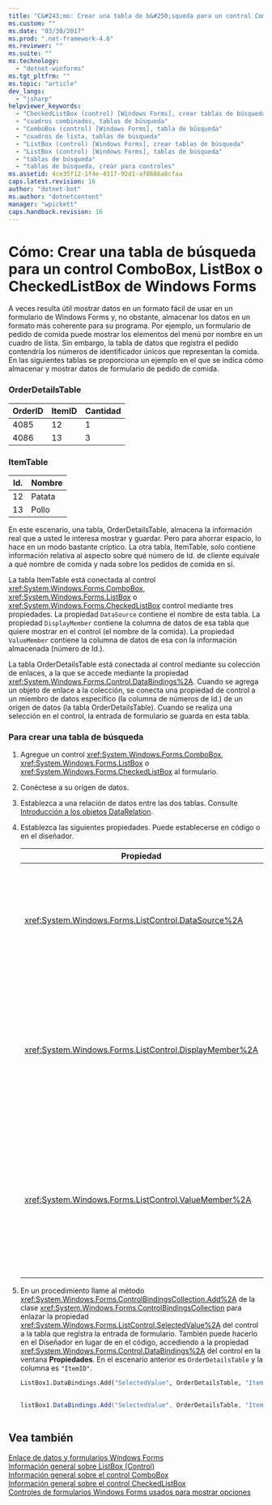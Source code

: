 ```yaml
---
title: "C&#243;mo: Crear una tabla de b&#250;squeda para un control ComboBox, ListBox o CheckedListBox de Windows Forms | Microsoft Docs"
ms.custom: ""
ms.date: "03/30/2017"
ms.prod: ".net-framework-4.6"
ms.reviewer: ""
ms.suite: ""
ms.technology: 
  - "dotnet-winforms"
ms.tgt_pltfrm: ""
ms.topic: "article"
dev_langs: 
  - "jsharp"
helpviewer_keywords: 
  - "CheckedListBox (control) [Windows Forms], crear tablas de búsqueda"
  - "cuadros combinados, tablas de búsqueda"
  - "ComboBox (control) [Windows Forms], tabla de búsqueda"
  - "cuadros de lista, tablas de búsqueda"
  - "ListBox (control) [Windows Forms], crear tablas de búsqueda"
  - "ListBox (control) [Windows Forms], tablas de búsqueda"
  - "tablas de búsqueda"
  - "tablas de búsqueda, crear para controles"
ms.assetid: 4ce35f12-1f4e-4317-92d1-af8686a8cfaa
caps.latest.revision: 16
author: "dotnet-bot"
ms.author: "dotnetcontent"
manager: "wpickett"
caps.handback.revision: 16
---
```

# C&#243;mo: Crear una tabla de b&#250;squeda para un control ComboBox, ListBox o CheckedListBox de Windows Forms
A veces resulta útil mostrar datos en un formato fácil de usar en un formulario de Windows Forms y, no obstante, almacenar los datos en un formato más coherente para su programa.  Por ejemplo, un formulario de pedido de comida puede mostrar los elementos del menú por nombre en un cuadro de lista.  Sin embargo, la tabla de datos que registra el pedido contendría los números de identificador únicos que representan la comida.  En las siguientes tablas se proporciona un ejemplo en el que se indica cómo almacenar y mostrar datos de formulario de pedido de comida.  
  
### OrderDetailsTable  
  
|OrderID|ItemID|Cantidad|  
|-------------|------------|--------------|  
|4085|12|1|  
|4086|13|3|  
  
### ItemTable  
  
|Id.|Nombre|  
|---------|------------|  
|12|Patata|  
|13|Pollo|  
  
 En este escenario, una tabla, OrderDetailsTable, almacena la información real que a usted le interesa mostrar y guardar.  Pero para ahorrar espacio, lo hace en un modo bastante críptico.  La otra tabla, ItemTable, solo contiene información relativa al aspecto sobre qué número de Id. de cliente equivale a qué nombre de comida y nada sobre los pedidos de comida en sí.  
  
 La tabla ItemTable está conectada al control <xref:System.Windows.Forms.ComboBox>, <xref:System.Windows.Forms.ListBox> o <xref:System.Windows.Forms.CheckedListBox> control mediante tres propiedades.  La propiedad  `DataSource`  contiene el nombre de esta tabla.  La propiedad  `DisplayMember` contiene la columna de datos de esa tabla que quiere mostrar en el control \(el nombre de la comida\).  La propiedad  `ValueMember`  contiene la columna de datos de esa con la información almacenada \(número de Id.\).  
  
 La tabla OrderDetailsTable está conectada al control mediante su colección de enlaces, a la que se accede mediante la propiedad <xref:System.Windows.Forms.Control.DataBindings%2A>.  Cuando se agrega un objeto de enlace a la colección, se conecta una propiedad de control a un miembro de datos específico \(la columna de números de Id.\) de un origen de datos \(la tabla OrderDetailsTable\).  Cuando se realiza una selección en el control, la entrada de formulario se guarda en esta tabla.  
  
### Para crear una tabla de búsqueda  
  
1.  Agregue un control <xref:System.Windows.Forms.ComboBox>, <xref:System.Windows.Forms.ListBox> o <xref:System.Windows.Forms.CheckedListBox> al formulario.  
  
2.  Conéctese a su origen de datos.  
  
3.  Establezca a una relación de datos entre las dos tablas.  Consulte [Introducción a los objetos DataRelation](../Topic/Introduction%20to%20DataRelation%20Objects.md).  
  
4.  Establezca las siguientes propiedades.  Puede establecerse en código o en el diseñador.  
  
    |Propiedad|Configuración|  
    |---------------|-------------------|  
    |<xref:System.Windows.Forms.ListControl.DataSource%2A>|La tabla que contiene la información sobre qué número de identificador equivale a qué elemento.  En el escenario anterior es  `ItemTable`.|  
    |<xref:System.Windows.Forms.ListControl.DisplayMember%2A>|La columna de la tabla de origen de datos que desea mostrar en el control.  En el escenario anterior es  `"Name"`  \(para establecer en el código, utilice comillas\).|  
    |<xref:System.Windows.Forms.ListControl.ValueMember%2A>|La columna de la tabla de origen de datos que contiene la información almacenada.  En el escenario anterior es  `"ID"`  \(para establecer en el código, utilice comillas\).|  
  
5.  En un procedimiento llame al método <xref:System.Windows.Forms.ControlBindingsCollection.Add%2A> de la clase <xref:System.Windows.Forms.ControlBindingsCollection> para enlazar la propiedad <xref:System.Windows.Forms.ListControl.SelectedValue%2A> del control a la tabla que registra la entrada de formulario.  También puede hacerlo en el Diseñador en lugar de en el código, accediendo a la propiedad <xref:System.Windows.Forms.Control.DataBindings%2A> del control en la ventana **Propiedades**.  En el escenario anterior es  `OrderDetailsTable` y la columna es  `"ItemID"`.  
  
    ```vb  
    ListBox1.DataBindings.Add("SelectedValue", OrderDetailsTable, "ItemID")  
  
    ```  
  
    ```csharp  
    listBox1.DataBindings.Add("SelectedValue", OrderDetailsTable, "ItemID");  
  
    ```  
  
## Vea también  
 [Enlace de datos y formularios Windows Forms](../../../../docs/framework/winforms/data-binding-and-windows-forms.md)   
 [Información general sobre ListBox \(Control\)](../../../../docs/framework/winforms/controls/listbox-control-overview-windows-forms.md)   
 [Información general sobre el control ComboBox](../../../../docs/framework/winforms/controls/combobox-control-overview-windows-forms.md)   
 [Información general sobre el control CheckedListBox](../../../../docs/framework/winforms/controls/checkedlistbox-control-overview-windows-forms.md)   
 [Controles de formularios Windows Forms usados para mostrar opciones](../../../../docs/framework/winforms/controls/windows-forms-controls-used-to-list-options.md)